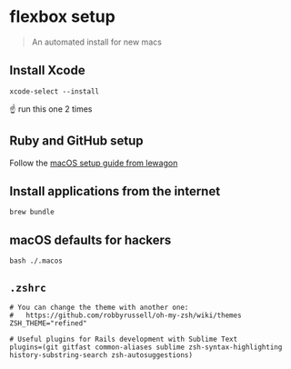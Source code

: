 # flexbox setup

> An automated install for new macs

## Install Xcode

```console
xcode-select --install
```
☝ run this one 2 times

## Ruby and GitHub setup

Follow the [macOS setup guide from lewagon](https://github.com/lewagon/setup/blob/master/macOS.md)

## Install applications from the internet

```console
brew bundle
```

## macOS defaults for hackers

```console
bash ./.macos
```

## `.zshrc`

```console
# You can change the theme with another one:
#   https://github.com/robbyrussell/oh-my-zsh/wiki/themes
ZSH_THEME="refined"

# Useful plugins for Rails development with Sublime Text
plugins=(git gitfast common-aliases sublime zsh-syntax-highlighting history-substring-search zsh-autosuggestions)
```
